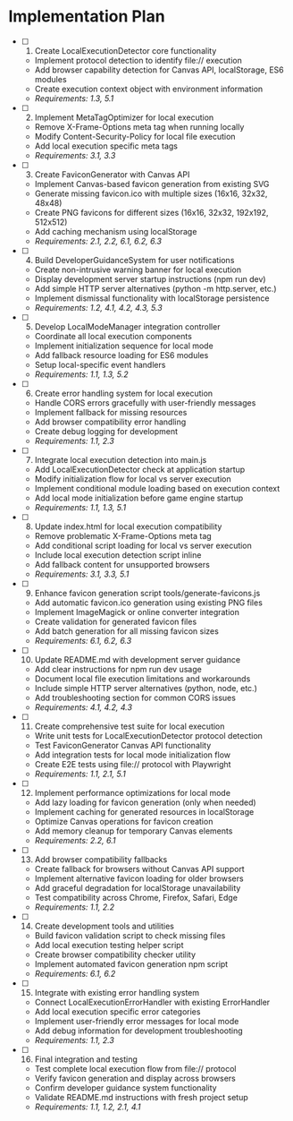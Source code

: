 # Implementation Plan

- [ ] 1. Create LocalExecutionDetector core functionality
  - Implement protocol detection to identify file:// execution
  - Add browser capability detection for Canvas API, localStorage, ES6 modules
  - Create execution context object with environment information
  - _Requirements: 1.3, 5.1_

- [ ] 2. Implement MetaTagOptimizer for local execution
  - Remove X-Frame-Options meta tag when running locally
  - Modify Content-Security-Policy for local file execution
  - Add local execution specific meta tags
  - _Requirements: 3.1, 3.3_

- [ ] 3. Create FaviconGenerator with Canvas API
  - Implement Canvas-based favicon generation from existing SVG
  - Generate missing favicon.ico with multiple sizes (16x16, 32x32, 48x48)
  - Create PNG favicons for different sizes (16x16, 32x32, 192x192, 512x512)
  - Add caching mechanism using localStorage
  - _Requirements: 2.1, 2.2, 6.1, 6.2, 6.3_

- [ ] 4. Build DeveloperGuidanceSystem for user notifications
  - Create non-intrusive warning banner for local execution
  - Display development server startup instructions (npm run dev)
  - Add simple HTTP server alternatives (python -m http.server, etc.)
  - Implement dismissal functionality with localStorage persistence
  - _Requirements: 1.2, 4.1, 4.2, 4.3, 5.3_

- [ ] 5. Develop LocalModeManager integration controller
  - Coordinate all local execution components
  - Implement initialization sequence for local mode
  - Add fallback resource loading for ES6 modules
  - Setup local-specific event handlers
  - _Requirements: 1.1, 1.3, 5.2_

- [ ] 6. Create error handling system for local execution
  - Handle CORS errors gracefully with user-friendly messages
  - Implement fallback for missing resources
  - Add browser compatibility error handling
  - Create debug logging for development
  - _Requirements: 1.1, 2.3_

- [ ] 7. Integrate local execution detection into main.js
  - Add LocalExecutionDetector check at application startup
  - Modify initialization flow for local vs server execution
  - Implement conditional module loading based on execution context
  - Add local mode initialization before game engine startup
  - _Requirements: 1.1, 1.3, 5.1_

- [ ] 8. Update index.html for local execution compatibility
  - Remove problematic X-Frame-Options meta tag
  - Add conditional script loading for local vs server execution
  - Include local execution detection script inline
  - Add fallback content for unsupported browsers
  - _Requirements: 3.1, 3.3, 5.1_

- [ ] 9. Enhance favicon generation script tools/generate-favicons.js
  - Add automatic favicon.ico generation using existing PNG files
  - Implement ImageMagick or online converter integration
  - Create validation for generated favicon files
  - Add batch generation for all missing favicon sizes
  - _Requirements: 6.1, 6.2, 6.3_

- [ ] 10. Update README.md with development server guidance
  - Add clear instructions for npm run dev usage
  - Document local file execution limitations and workarounds
  - Include simple HTTP server alternatives (python, node, etc.)
  - Add troubleshooting section for common CORS issues
  - _Requirements: 4.1, 4.2, 4.3_

- [ ] 11. Create comprehensive test suite for local execution
  - Write unit tests for LocalExecutionDetector protocol detection
  - Test FaviconGenerator Canvas API functionality
  - Add integration tests for local mode initialization flow
  - Create E2E tests using file:// protocol with Playwright
  - _Requirements: 1.1, 2.1, 5.1_

- [ ] 12. Implement performance optimizations for local mode
  - Add lazy loading for favicon generation (only when needed)
  - Implement caching for generated resources in localStorage
  - Optimize Canvas operations for favicon creation
  - Add memory cleanup for temporary Canvas elements
  - _Requirements: 2.2, 6.1_

- [ ] 13. Add browser compatibility fallbacks
  - Create fallback for browsers without Canvas API support
  - Implement alternative favicon loading for older browsers
  - Add graceful degradation for localStorage unavailability
  - Test compatibility across Chrome, Firefox, Safari, Edge
  - _Requirements: 1.1, 2.2_

- [ ] 14. Create development tools and utilities
  - Build favicon validation script to check missing files
  - Add local execution testing helper script
  - Create browser compatibility checker utility
  - Implement automated favicon generation npm script
  - _Requirements: 6.1, 6.2_

- [ ] 15. Integrate with existing error handling system
  - Connect LocalExecutionErrorHandler with existing ErrorHandler
  - Add local execution specific error categories
  - Implement user-friendly error messages for local mode
  - Add debug information for development troubleshooting
  - _Requirements: 1.1, 2.3_

- [ ] 16. Final integration and testing
  - Test complete local execution flow from file:// protocol
  - Verify favicon generation and display across browsers
  - Confirm developer guidance system functionality
  - Validate README.md instructions with fresh project setup
  - _Requirements: 1.1, 1.2, 2.1, 4.1_